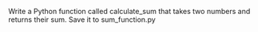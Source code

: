 Write a Python function called calculate_sum that takes two numbers and returns their sum. Save it to sum_function.py